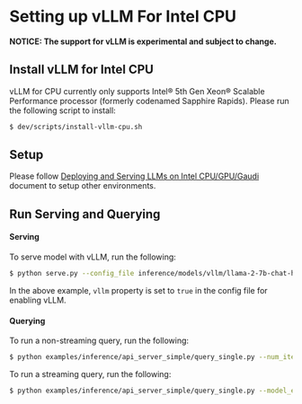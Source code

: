 # Setting up vLLM For Intel CPU

__NOTICE: The support for vLLM is experimental and subject to change.__

## Install vLLM for Intel CPU

vLLM for CPU currently only supports Intel® 5th Gen Xeon® Scalable Performance processor (formerly codenamed Sapphire Rapids). Please run the following script to install:

```bash
$ dev/scripts/install-vllm-cpu.sh
```

## Setup

Please follow [Deploying and Serving LLMs on Intel CPU/GPU/Gaudi](serve.md) document to setup other environments.

## Run Serving and Querying

#### Serving

To serve model with vLLM, run the following:

```bash
$ python serve.py --config_file inference/models/vllm/llama-2-7b-chat-hf-vllm.yaml --simple --keep_serve_terminal
```

In the above example, `vllm` property is set to `true` in the config file for enabling vLLM.

#### Querying

To run a non-streaming query, run the following:

```bash
$ python examples/inference/api_server_simple/query_single.py --num_iter 1 --model_endpoint http://127.0.0.1:8000/llama-2-7b-chat-hf
```

To run a streaming query, run the following:

```bash
$ python examples/inference/api_server_simple/query_single.py --model_endpoint http://127.0.0.1:8000/llama-2-7b-chat-hf --streaming_response
```